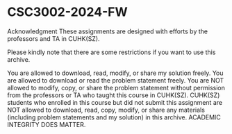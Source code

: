 # CSC3002-2024-FW
Acknowledgment These assignments are designed with efforts by the professors and TA in CUHK(SZ).

Please kindly note that there are some restrictions if you want to use this archive.

You are allowed to download, read, modify, or share my solution freely. You are allowed to download or read the problem statement freely. You are NOT allowed to modify, copy, or share the problem statement without permission from the professors or TA who taught this course in CUHK(SZ). CUHK(SZ) students who enrolled in this course but did not submit this assignment are NOT allowed to download, read, copy, modify, or share any materials (including problem statements and my solution) in this archive. ACADEMIC INTEGRITY DOES MATTER.
